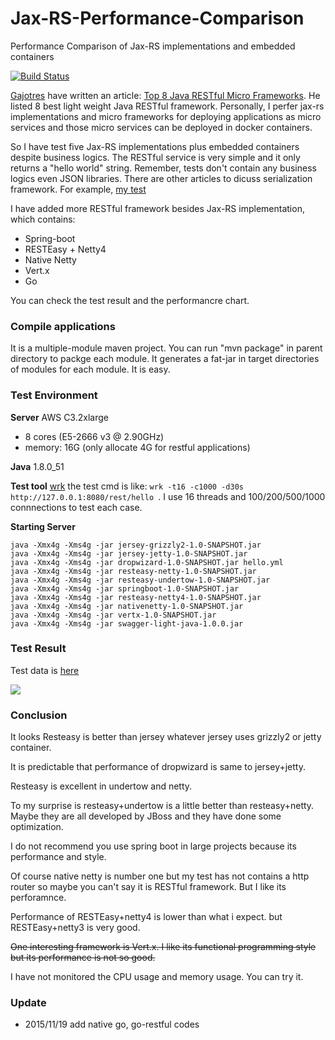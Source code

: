 # Jax-RS-Performance-Comparison
Performance Comparison of Jax-RS implementations and embedded containers

[![Build Status](https://drone.io/github.com/smallnest/Jax-RS-Performance-Comparison/status.png)](https://drone.io/github.com/smallnest/Jax-RS-Performance-Comparison/latest)

[Gajotres](http://www.gajotres.net/best-available-java-restful-micro-frameworks/#author-box) have written an article: [Top 8 Java RESTful Micro Frameworks](http://www.gajotres.net/best-available-java-restful-micro-frameworks/). He listed 8 best light weight Java RESTful framework.
Personally, I perfer jax-rs implementations and micro frameworks for deploying applications as micro services and those micro services can be deployed in docker containers.

So I have test five Jax-RS implementations plus embedded containers despite business logics. The RESTful service is very simple and it only returns a "hello world" string. Remember,  tests don't contain any business logics even JSON libraries.
There are other articles to dicuss serialization framework. For example, [my test](http://colobu.com/2014/08/26/java-serializer-comparison/)

I have added more RESTful framework besides Jax-RS implementation, which contains:
* Spring-boot
* RESTEasy + Netty4
* Native Netty
* Vert.x
* Go


You can check the test result and the performancre chart.

### Compile applications
It is a multiple-module maven project.
You can run "mvn package" in parent directory to packge each module.
It generates a fat-jar in target directories of modules for each module.
It is easy.

### Test Environment
**Server**
AWS C3.2xlarge
- 8 cores (E5-2666 v3 @ 2.90GHz)
- memory: 16G (only allocate 4G for restful applications)

**Java**
1.8.0_51

**Test tool**
[wrk](https://github.com/wg/wrk)
the test cmd is like: `wrk -t16 -c1000 -d30s http://127.0.0.1:8080/rest/hello `.
I use 16 threads and 100/200/500/1000 connnections to test each case.

**Starting Server**
```
java -Xmx4g -Xms4g -jar jersey-grizzly2-1.0-SNAPSHOT.jar
java -Xmx4g -Xms4g -jar jersey-jetty-1.0-SNAPSHOT.jar
java -Xmx4g -Xms4g -jar dropwizard-1.0-SNAPSHOT.jar hello.yml 
java -Xmx4g -Xms4g -jar resteasy-netty-1.0-SNAPSHOT.jar 
java -Xmx4g -Xms4g -jar resteasy-undertow-1.0-SNAPSHOT.jar
java -Xmx4g -Xms4g -jar springboot-1.0-SNAPSHOT.jar
java -Xmx4g -Xms4g -jar resteasy-netty4-1.0-SNAPSHOT.jar 
java -Xmx4g -Xms4g -jar nativenetty-1.0-SNAPSHOT.jar
java -Xmx4g -Xms4g -jar vertx-1.0-SNAPSHOT.jar
java -Xmx4g -Xms4g -jar swagger-light-java-1.0.0.jar
```

### Test Result

Test data is [here](TestData.md)

![](performance.png)

### Conclusion
It looks Resteasy is better than jersey whatever jersey uses grizzly2 or jetty container.

It is predictable that performance of dropwizard is same to jersey+jetty.

Resteasy is excellent in undertow and netty.

To my surprise is resteasy+undertow is a little better than resteasy+netty. Maybe they are all developed by JBoss and they have done some optimization.

I do not recommend you use spring boot in large projects because its performance and style.

Of course native netty is number one but my test has not contains a http router so maybe you can't say it is RESTful framework. But I like its perforamnce.

Performance of RESTEasy+netty4 is lower than what i expect. but RESTEasy+netty3 is very good.

~~One interesting framework is Vert.x. I like its functional programming style but its performance is not so good.~~



I have not monitored the CPU usage and memory usage. You can try it. 

### Update
* 2015/11/19 add native go, go-restful codes

